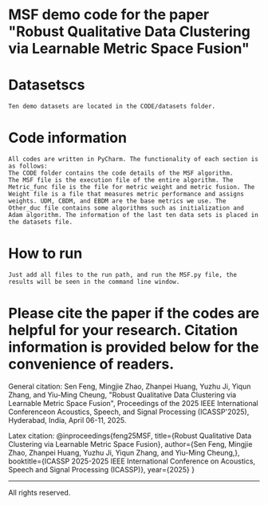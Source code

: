# MSF demo code for the paper "Robust Qualitative Data Clustering via Learnable Metric Space Fusion"
# Datasetscs
	Ten demo datasets are located in the CODE/datasets folder.
# Code information
	All codes are written in PyCharm. The functionality of each section is as follows:
	The CODE folder contains the code details of the MSF algorithm.
	The MSF file is the execution file of the entire algorithm. The Metric_func file is the file for metric weight and metric fusion. The Weight file is a file that measures metric performance and assigns weights. UDM, CBDM, and EBDM are the base metrics we use. The Other_duc file contains some algorithms such as initialization and Adam algorithm. The information of the last ten data sets is placed in the datasets file.
# How to run
	Just add all files to the run path, and run the MSF.py file, the results will be seen in the command line window.
# Please cite the paper if the codes are helpful for your research. Citation information is provided below for the convenience of readers.

General citation: 
Sen Feng, Mingjie Zhao, Zhanpei Huang, Yuzhu Ji, Yiqun Zhang, and Yiu-Ming Cheung, "Robust Qualitative Data Clustering via Learnable Metric Space Fusion", Proceedings of the 2025 IEEE International Conferenceon Acoustics, Speech, and Signal Processing (ICASSP'2025), Hyderabad, India, April 06-11, 2025.

Latex citation:
@inproceedings{feng25MSF,
  title={Robust Qualitative Data Clustering via Learnable Metric Space Fusion},
  author={Sen Feng, Mingjie Zhao, Zhanpei Huang, Yuzhu Ji, Yiqun Zhang, and Yiu-Ming Cheung,},
  booktitle={ICASSP 2025-2025 IEEE International Conference on Acoustics, Speech and Signal Processing (ICASSP)},
  year={2025}
}
____________________
All rights reserved.
